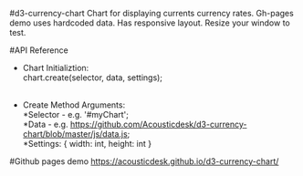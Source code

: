 #d3-currency-chart
Chart for displaying currents currency rates. Gh-pages demo uses hardcoded data. Has responsive layout. Resize your window to test.

#API Reference
- Chart Initializtion: <br />
chart.create(selector, data, settings); <br /><br />

- Create Method Arguments: <br />
*Selector - e.g. '#myChart'; <br />
*Data - e.g. https://github.com/Acousticdesk/d3-currency-chart/blob/master/js/data.js; <br />
*Settings:
  {
    width: int,
    height: int
  }

#Github pages demo
https://acousticdesk.github.io/d3-currency-chart/
